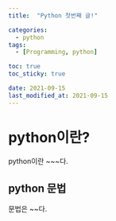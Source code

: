 ```yaml
---
title:  "Python 첫번째 글!" 

categories:
  - python
tags:
  - [Programming, python]

toc: true
toc_sticky: true

date: 2021-09-15
last_modified_at: 2021-09-15
---
```


# python이란?
python이란 ~~~다.

## python 문법
문법은 ~~다.


